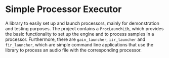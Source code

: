 # Simple Processor Executor
A library to easily set up and launch processors, mainly for demonstration and testing purposes.
The project contains a `ProcLaunchLib`, which provides the basic functionality to set up the
engine and to process samples in a processor. Furthermore, there are `gain_launcher`, `iir_launcher`
and `fir_launcher`, which are simple command line applications that use the library to process
an audio file with the corresponding processor.
